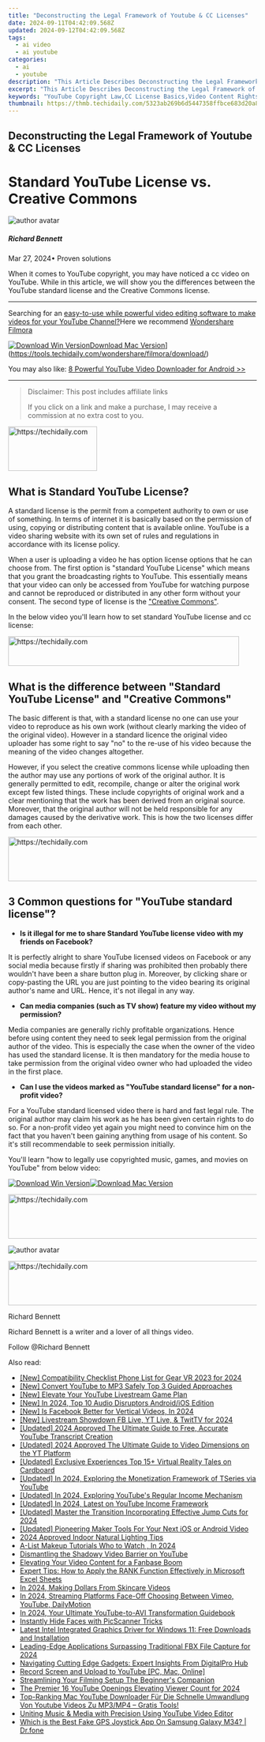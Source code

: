 ```yaml
---
title: "Deconstructing the Legal Framework of Youtube & CC Licenses"
date: 2024-09-11T04:42:09.568Z
updated: 2024-09-12T04:42:09.568Z
tags:
  - ai video
  - ai youtube
categories:
  - ai
  - youtube
description: "This Article Describes Deconstructing the Legal Framework of Youtube & CC Licenses"
excerpt: "This Article Describes Deconstructing the Legal Framework of Youtube & CC Licenses"
keywords: "YouTube Copyright Law,CC License Basics,Video Content Rights,Digital Media Regulations,Licensing Platforms,Intellectual Property Laws,Online Media Policies"
thumbnail: https://thmb.techidaily.com/5323ab269b6d5447358ffbce683d20a8b0db809b59cc59254c5cb25869dff46a.jpg
---
```


## Deconstructing the Legal Framework of Youtube & CC Licenses

# Standard YouTube License vs. Creative Commons

![author avatar](https://images.wondershare.com/filmora/article-images/richard-bennett.jpg)

##### Richard Bennett

 Mar 27, 2024• Proven solutions

When it comes to YouTube copyright, you may have noticed a cc video on YouTube. While in this article, we will show you the differences between the YouTube standard license and the Creative Commons license.

---

Searching for an [easy-to-use while powerful video editing software to make videos for your YouTube Channel?](https://tools.techidaily.com/wondershare/filmora/download/)Here we recommend [Wondershare Filmora](https://tools.techidaily.com/wondershare/filmora/download/)

[![Download Win Version](https://images.wondershare.com/filmora/guide/download-btn-win.jpg)](https://tools.techidaily.com/wondershare/filmora/download/)[Download Mac Version](https://images.wondershare.com/filmora/guide/download-btn-mac.jpg)](https://tools.techidaily.com/wondershare/filmora/download/)

You may also like: [8 Powerful YouTube Video Downloader for Android >>](https://tools.techidaily.com/wondershare/filmora/download/)

---


>  Disclaimer: This post includes affiliate links
>
>  If you click on a link and make a purchase, I may receive a commission at no extra cost to you.
>







<!-- affiliate ads begin -->
<a href="https://25home.pxf.io/c/5597632/2123470/16836" target="_top" id="2123470">
  <img src="//a.impactradius-go.com/display-ad/16836-2123470" border="0" alt="https://techidaily.com" width="180" height="90"/>
</a>
<img height="0" width="0" src="https://25home.pxf.io/i/5597632/2123470/16836" style="position:absolute;visibility:hidden;" border="0" />
<!-- affiliate ads end -->




## What is Standard YouTube License?

A standard license is the permit from a competent authority to own or use of something. In terms of internet it is basically based on the permission of using, copying or distributing content that is available online. YouTube is a video sharing website with its own set of rules and regulations in accordance with its license policy.

When a user is uploading a video he has option license options that he can choose from. The first option is "standard YouTube License" which means that you grant the broadcasting rights to YouTube. This essentially means that your video can only be accessed from YouTube for watching purpose and cannot be reproduced or distributed in any other form without your consent. The second type of license is the ["Creative Commons"](https://tools.techidaily.com/wondershare/filmora/download/).

In the below video you'll learn how to set standard YouTube license and cc license:





<!-- affiliate ads begin -->
<a href="https://aligracehair.sjv.io/c/5597632/2115936/19272" target="_top" id="2115936">
  <img src="//a.impactradius-go.com/display-ad/19272-2115936" border="0" alt="https://techidaily.com" width="468" height="60"/>
</a>
<img height="0" width="0" src="https://aligracehair.sjv.io/i/5597632/2115936/19272" style="position:absolute;visibility:hidden;" border="0" />
<!-- affiliate ads end -->




## What is the difference between "Standard YouTube License" and "Creative Commons"

The basic different is that, with a standard license no one can use your video to reproduce as his own work (without clearly marking the video of the original video). However in a standard licence the original video uploader has some right to say "no" to the re-use of his video because the meaning of the video changes altogether.

However, if you select the creative commons license while uploading then the author may use any portions of work of the original author. It is generally permitted to edit, recompile, change or alter the original work except few listed things. These include copyrights of original work and a clear mentioning that the work has been derived from an original source. Moreover, that the original author will not be held responsible for any damages caused by the derivative work. This is how the two licenses differ from each other.





<!-- affiliate ads begin -->
<a href="https://ephamedtechinc.pxf.io/c/5597632/2136624/26400" target="_top" id="2136624">
  <img src="//a.impactradius-go.com/display-ad/26400-2136624" border="0" alt="https://techidaily.com" width="728" height="90"/>
</a>
<img height="0" width="0" src="https://ephamedtechinc.pxf.io/i/5597632/2136624/26400" style="position:absolute;visibility:hidden;" border="0" />
<!-- affiliate ads end -->




## 3 Common questions for "YouTube standard license"?

* **Is it illegal for me to share Standard YouTube license video with my friends on Facebook?**

It is perfectly alright to share YouTube licensed videos on Facebook or any social media because firstly if sharing was prohibited then probably there wouldn't have been a share button plug in. Moreover, by clicking share or copy-pasting the URL you are just pointing to the video bearing its original author's name and URL. Hence, it's not illegal in any way.

* **Can media companies (such as TV show) feature my video without my permission?**

Media companies are generally richly profitable organizations. Hence before using content they need to seek legal permission from the original author of the video. This is especially the case when the owner of the video has used the standard license. It is then mandatory for the media house to take permission from the original video owner who had uploaded the video in the first place.

* **Can I use the videos marked as "YouTube standard license" for a non-profit video?**

For a YouTube standard licensed video there is hard and fast legal rule. The original author may claim his work as he has been given certain rights to do so. For a non-profit video yet again you might need to convince him on the fact that you haven't been gaining anything from usage of his content. So it's still recommendable to seek permission initially.

You'll learn "how to legally use copyrighted music, games, and movies on YouTube" from below video:

[![Download Win Version](https://images.wondershare.com/filmora/guide/download-btn-win.jpg)](https://tools.techidaily.com/wondershare/filmora/download/)[![Download Mac Version](https://images.wondershare.com/filmora/guide/download-btn-mac.jpg)](https://tools.techidaily.com/wondershare/filmora/download/)





<!-- affiliate ads begin -->
<a href="https://appsumo.8odi.net/c/5597632/2118314/7443" target="_top" id="2118314">
  <img src="//a.impactradius-go.com/display-ad/7443-2118314" border="0" alt="https://techidaily.com" width="728" height="90"/>
</a>
<img height="0" width="0" src="https://appsumo.8odi.net/i/5597632/2118314/7443" style="position:absolute;visibility:hidden;" border="0" />
<!-- affiliate ads end -->




![author avatar](https://images.wondershare.com/filmora/article-images/richard-bennett.jpg)





<!-- affiliate ads begin -->
<a href="https://unicoeye.pxf.io/c/5597632/2134221/18498" target="_top" id="2134221">
  <img src="//a.impactradius-go.com/display-ad/18498-2134221" border="0" alt="https://techidaily.com" width="728" height="90"/>
</a>
<img height="0" width="0" src="https://unicoeye.pxf.io/i/5597632/2134221/18498" style="position:absolute;visibility:hidden;" border="0" />
<!-- affiliate ads end -->




Richard Bennett

Richard Bennett is a writer and a lover of all things video.

Follow @Richard Bennett


<ins class="adsbygoogle"
     style="display:block"
     data-ad-format="autorelaxed"
     data-ad-client="ca-pub-7571918770474297"
     data-ad-slot="1223367746"></ins>



<ins class="adsbygoogle"
     style="display:block"
     data-ad-client="ca-pub-7571918770474297"
     data-ad-slot="8358498916"
     data-ad-format="auto"
     data-full-width-responsive="true"></ins>





<span class="atpl-alsoreadstyle">Also read:</span>
<div><ul>
<li><a href="https://fox-helps.techidaily.com/new-compatibility-checklist-phone-list-for-gear-vr-2023-for-2024/"><u>[New] Compatibility Checklist Phone List for Gear VR 2023 for 2024</u></a></li>
<li><a href="https://youtube-web.techidaily.com/onvert-youtube-to-mp3-safely-top-3-guided-approaches/"><u>[New] Convert YouTube to MP3 Safely Top 3 Guided Approaches</u></a></li>
<li><a href="https://youtube-web.techidaily.com/levate-your-youtube-livestream-game-plan/"><u>[New] Elevate Your YouTube Livestream Game Plan</u></a></li>
<li><a href="https://youtube-web.techidaily.com/n-2024-top-10-audio-disruptors-androidios-edition/"><u>[New] In 2024, Top 10 Audio Disruptors Android/iOS Edition</u></a></li>
<li><a href="https://facebook-video-recording.techidaily.com/new-is-facebook-better-for-vertical-videos-in-2024/"><u>[New] Is Facebook Better for Vertical Videos, In 2024</u></a></li>
<li><a href="https://youtube-web.techidaily.com/ivestream-showdown-fb-live-yt-live-and-twittv-for-2024/"><u>[New] Livestream Showdown FB Live, YT Live, & TwitTV for 2024</u></a></li>
<li><a href="https://youtube-web.techidaily.com/ed-2024-approved-the-ultimate-guide-to-free-accurate-youtube-transcript-creation/"><u>[Updated] 2024 Approved The Ultimate Guide to Free, Accurate YouTube Transcript Creation</u></a></li>
<li><a href="https://youtube-web.techidaily.com/ed-2024-approved-the-ultimate-guide-to-video-dimensions-on-the-yt-platform/"><u>[Updated] 2024 Approved The Ultimate Guide to Video Dimensions on the YT Platform</u></a></li>
<li><a href="https://some-techniques.techidaily.com/updated-exclusive-experiences-top-15plus-virtual-reality-tales-on-cardboard/"><u>[Updated] Exclusive Experiences Top 15+ Virtual Reality Tales on Cardboard</u></a></li>
<li><a href="https://youtube-web.techidaily.com/ed-in-2024-exploring-the-monetization-framework-of-tseries-via-youtube/"><u>[Updated] In 2024, Exploring the Monetization Framework of TSeries via YouTube</u></a></li>
<li><a href="https://youtube-web.techidaily.com/ed-in-2024-exploring-youtubes-regular-income-mechanism/"><u>[Updated] In 2024, Exploring YouTube's Regular Income Mechanism</u></a></li>
<li><a href="https://youtube-web.techidaily.com/ed-in-2024-latest-on-youtube-income-framework/"><u>[Updated] In 2024, Latest on YouTube Income Framework</u></a></li>
<li><a href="https://youtube-web.techidaily.com/ed-master-the-transition-incorporating-effective-jump-cuts-for-2024/"><u>[Updated] Master the Transition Incorporating Effective Jump Cuts for 2024</u></a></li>
<li><a href="https://youtube-web.techidaily.com/ed-pioneering-maker-tools-for-your-next-ios-or-android-video/"><u>[Updated] Pioneering Maker Tools For Your Next iOS or Android Video</u></a></li>
<li><a href="https://some-knowledge.techidaily.com/2024-approved-indoor-natural-lighting-tips/"><u>2024 Approved Indoor Natural Lighting Tips</u></a></li>
<li><a href="https://youtube-web.techidaily.com/t-makeup-tutorials-who-to-watch-in-2024/"><u>A-List Makeup Tutorials Who to Watch , In 2024</u></a></li>
<li><a href="https://youtube-web.techidaily.com/ntling-the-shadowy-video-barrier-on-youtube/"><u>Dismantling the Shadowy Video Barrier on YouTube</u></a></li>
<li><a href="https://youtube-web.techidaily.com/ting-your-video-content-for-a-fanbase-boom/"><u>Elevating Your Video Content for a Fanbase Boom</u></a></li>
<li><a href="https://win11-tips.techidaily.com/expert-tips-how-to-apply-the-rank-function-effectively-in-microsoft-excel-sheets/"><u>Expert Tips: How to Apply the RANK Function Effectively in Microsoft Excel Sheets</u></a></li>
<li><a href="https://youtube-web.techidaily.com/24-making-dollars-from-skincare-videos/"><u>In 2024, Making Dollars From Skincare Videos</u></a></li>
<li><a href="https://youtube-web.techidaily.com/24-streaming-platforms-face-off-choosing-between-vimeo-youtube-dailymotion/"><u>In 2024, Streaming Platforms Face-Off Choosing Between Vimeo, YouTube, DailyMotion</u></a></li>
<li><a href="https://youtube-web.techidaily.com/24-your-ultimate-youtube-to-avi-transformation-guidebook/"><u>In 2024, Your Ultimate YouTube-to-AVI Transformation Guidebook</u></a></li>
<li><a href="https://extra-lessons.techidaily.com/instantly-hide-faces-with-picscanner-tricks/"><u>Instantly Hide Faces with PicScanner Tricks</u></a></li>
<li><a href="https://win-dash.techidaily.com/latest-intel-integrated-graphics-driver-for-windows-11-free-downloads-and-installation/"><u>Latest Intel Integrated Graphics Driver for Windows 11: Free Downloads and Installation</u></a></li>
<li><a href="https://video-screen-grab.techidaily.com/leading-edge-applications-surpassing-traditional-fbx-file-capture-for-2024/"><u>Leading-Edge Applications Surpassing Traditional FBX File Capture for 2024</u></a></li>
<li><a href="https://tech-hub.techidaily.com/navigating-cutting-edge-gadgets-expert-insights-from-digitalpro-hub/"><u>Navigating Cutting Edge Gadgets: Expert Insights From DigitalPro Hub</u></a></li>
<li><a href="https://youtube-web.techidaily.com/d-screen-and-upload-to-youtube-pc-mac-online/"><u>Record Screen and Upload to YouTube [PC, Mac, Online]</u></a></li>
<li><a href="https://youtube-web.techidaily.com/mlining-your-filming-setup-the-beginners-companion/"><u>Streamlining Your Filming Setup The Beginner's Companion</u></a></li>
<li><a href="https://youtube-web.techidaily.com/remier-16-youtube-openings-elevating-viewer-count-for-2024/"><u>The Premier 16 YouTube Openings Elevating Viewer Count for 2024</u></a></li>
<li><a href="https://tech-revival.techidaily.com/top-ranking-mac-youtube-downloader-fur-die-schnelle-umwandlung-von-youtube-videos-zu-mp3mp4-gratis-tools/"><u>Top-Ranking Mac YouTube Downloader Für Die Schnelle Umwandlung Von Youtube Videos Zu MP3/MP4 – Gratis Tools!</u></a></li>
<li><a href="https://youtube-web.techidaily.com/ng-music-and-media-with-precision-using-youtube-video-editor/"><u>Uniting Music & Media with Precision Using YouTube Video Editor</u></a></li>
<li><a href="https://fake-location.techidaily.com/which-is-the-best-fake-gps-joystick-app-on-samsung-galaxy-m34-drfone-by-drfone-virtual-android/"><u>Which is the Best Fake GPS Joystick App On Samsung Galaxy M34? | Dr.fone</u></a></li>
</ul></div>




